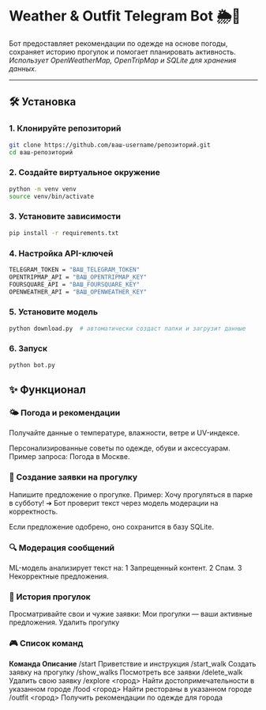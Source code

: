 # Weather & Outfit Telegram Bot 🌦️👗

Бот предоставляет рекомендации по одежде на основе погоды, сохраняет историю прогулок и помогает планировать активность.  
_Использует OpenWeatherMap, OpenTripMap и SQLite для хранения данных._

---

## 🛠 Установка

### 1. Клонируйте репозиторий
```bash
git clone https://github.com/ваш-username/репозиторий.git
cd ваш-репозиторий
```
### 2. Создайте виртуальное окружение
```bash
python -m venv venv
source venv/bin/activate
```
### 3. Установите зависимости
```bash
pip install -r requirements.txt
```
### 4. Настройка API-ключей
```bash
TELEGRAM_TOKEN = "ВАШ_TELEGRAM_TOKEN"
OPENTRIPMAP_API = "ВАШ_OPENTRIPMAP_KEY"
FOURSQUARE_API = "ВАШ_FOURSQUARE_KEY"
OPENWEATHER_API = "ВАШ_OPENWEATHER_KEY"
```
### 5. Установите модель
```bash
python download.py  # автоматически создаст папки и загрузит данные
```
### 6. Запуск
```bash
python bot.py
```

## ✨ Функционал
### 🌤️ Погода и рекомендации
Получайте данные о температуре, влажности, ветре и UV-индексе.

Персонализированные советы по одежде, обуви и аксессуарам.
Пример запроса: Погода в Москве.

### 📝 Создание заявки на прогулку
Напишите предложение о прогулке. Пример:
Хочу прогуляться в парке в субботу!
➔ Бот проверит текст через модель модерации на корректность.

Если предложение одобрено, оно сохранится в базу SQLite.

### 🔍 Модерация сообщений
ML-модель анализирует текст на:
1 Запрещенный контент.
2 Спам.
3 Некорректные предложения.

### 📖 История прогулок
Просматривайте свои и чужие заявки:
Мои прогулки — ваши активные предложения.
Удалить прогулку 

### 🎮 Список команд
**Команда	Описание**
/start	Приветствие и инструкция
/start_walk	Создать заявку на прогулку
/show_walks	Посмотреть все заявки
/delete_walk	Удалить свою заявку
/explore <город>	Найти достопримечательности в указанном городе
/food <город>	Найти рестораны в указанном городе
/outfit <город>	Получить рекомендации по одежде для города


